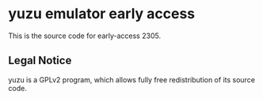 yuzu emulator early access
=============

This is the source code for early-access 2305.

## Legal Notice

yuzu is a GPLv2 program, which allows fully free redistribution of its source code.